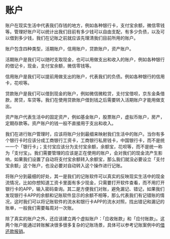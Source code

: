 # 账户

账户在现实生活中代表我们存钱的地方，例如各种银行卡，支付宝余额，微信零钱等。管理好账户可以统计出我们目前有多少钱可以自由支配，有多少负债，以及可以借到多少钱，我们在记账之前就应该先理清我们目前所用的账户。

账户包含四种类型，活期账户，信用账户，贷款账户，资产账户。

活期账户是我们可以随时支取现金，也可以用做支出和收入的账户，例如各种银行的借记卡，现金，支付宝余额，微信零钱等。

信用账户是我们可以提前用做支出的账户，代表我们的负债。例如各种银行的信用卡，花呗等。

贷款账户是我们可以借到现金的账户，例如微信微粒贷，支付宝借呗，京东金条借款，房贷，车贷等。我们在使用贷款账户借到钱之后需要转入活期账户才能用做支出。

资产账户代表生活中的固定资产，例如基金账户，股票账户，虚拟币账户，房产，定期存款等。资产账户的钱一般不直接用于支出和收入。

我们在进行账户管理时，应该将账户分到最细来映射我们生活中的账户。当你有多个银行卡时应该分成工商银行工资卡，工商银行私房钱卡，中国银行卡，而不是统一一个「银行卡」；支付宝应该分为支付宝余额，余额宝，花呗等，而不是统一称为「支付宝」。我们需要管理的应该是正在使用的账户，会对我们的现金流产生影响，如果我们设置了自动将支付宝余额转入余额宝，那么我们就没必要设立「支付宝余额」这个账户，也没必要对自动转入这个操作进行记账。

将账户分到最细的好处，其一是我们的记账软件可以真实的反映现实生活中的现金流情况，比如你想知道工资卡里面有多少现金，只需要打开软件查看，而不用打开银行卡的APP，输入密码查询。其二是方便我们对账，避免漏记、错记，如果我们发现银行卡APP的余额和记账软件显示的余额不相等，那么代表我们有记错账的情况，这时我们可以将记账软件的流水和银行卡APP的流水对照，找出错记和漏记的账单，一般我们需要每周对一次账。

除了真实的账户之外，还应该建立两个虚拟账户：「应收账款」和「应付账款」。这两个账户能通过转账解决很多很多复杂的记账场景，具体可以参考记账案例中的[借还款报销](/cases/借还款报销.md)。